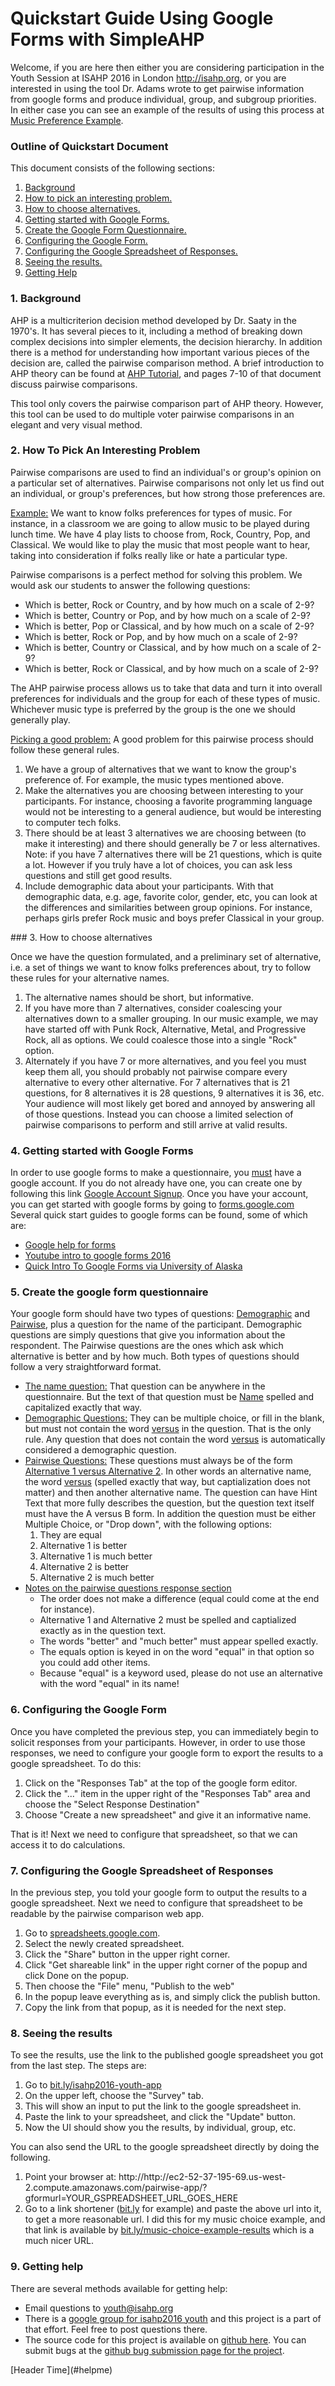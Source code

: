 # Quickstart Guide Using Google Forms with SimpleAHP

Welcome, if you are here then either you are considering participation in the Youth
Session at ISAHP 2016 in London <a href="http://isahp.org">http://isahp.org</a>, or
you are interested in using the tool Dr. Adams wrote to get pairwise information
from google forms and produce individual, group, and subgroup priorities.
In either case you can see an example of the results of using this process at
<a href="http://bit.ly/music-choice-example-results">Music Preference Example</a>.

<h3><a id="outline" class="anchor" href="#outline" aria-hidden="true">
<span aria-hidden="true" class="octicon octicon-link"></span></a>
Outline of Quickstart Document
</h3>
This document consists of the following sections:
<ol>
  <li><a href="#1-background">Background</a>
  <li><a href="#2-how-to-pick-an-interesting-problem">How to pick an interesting problem.</a>
  <li><a href="#3-how-to-choose-alternatives">How to choose alternatives.</a>
  <li><a href="#4-getting-started-with-google-forms">Getting started with Google Forms.</a>
  <li><a href="#5-create-the-google-form-questionnaire">Create the Google Form Questionnaire.</a>
  <li><a href="#6-configuring-the-google-form">Configuring the Google Form.</a>
  <li><a href="#7-configuring-the-google-spreadsheet-of-responses">Configuring the Google Spreadsheet of Responses.</a>
  <li><a href="#8-seeing-the-results">Seeing the results.</a>
  <li><a href="#9-getting-help">Getting Help</a>
</ol>


### 1. Background ##
AHP is a multicriterion decision method developed by Dr. Saaty in the 1970's.
It has several pieces to it, including a method of breaking down complex
decisions into simpler elements, the decision hierarchy.  In addition there
is a method for understanding how important various pieces of the decision
are, called the pairwise comparison method.  A brief introduction to AHP
theory can be found at <a href="https://mi.boku.ac.at/ahp/ahptutorial.pdf">AHP
Tutorial</a>, and pages 7-10 of that document discuss pairwise comparisons.
<p>
This tool only covers the pairwise comparison part of AHP theory.  However,
this tool can be used to do multiple voter pairwise comparisons in an
elegant and very visual method.

### 2. How To Pick An Interesting Problem
Pairwise comparisons are used to find an individual's or group's opinion on
a particular set of alternatives.  Pairwise comparisons not only let us find out
an individual, or group's preferences, but how strong those preferences are.
<p>
<u>Example:</u> We want to know folks preferences for types of music.  For
instance, in a classroom we are going to allow music to be played during
lunch time.  We have 4 play lists to choose from, Rock, Country, Pop, and
Classical.  We would like to play the music that most people want to hear,
taking into consideration if folks really like or hate a particular type.
<p>
  Pairwise comparisons is a perfect method for solving this problem.  We
  would ask our students to answer the following questions:
  <ul>
    <li> Which is better, Rock or Country, and by how much on a scale of 2-9?
    <li> Which is better, Country or Pop, and by how much on a scale of 2-9?
    <li> Which is better, Pop or Classical, and by how much on a scale of 2-9?
    <li> Which is better, Rock or Pop, and by how much on a scale of 2-9?
    <li> Which is better, Country or Classical, and by how much on a scale of 2-9?
    <li> Which is better, Rock or Classical, and by how much on a scale of 2-9?
  </ul>
  The AHP pairwise process allows us to take that data and turn it into overall
  preferences for individuals and the group for each of these types of music.
  Whichever music type is preferred by the group is the one we should generally
  play.
  <p>
  <u>Picking a good problem:</u>  A good problem for this pairwise process should
  follow these general rules.
  <ol>
    <li> We have a group of alternatives that we want to know the group's preference of.
      For example, the music types mentioned above.
    <li> Make the alternatives you are choosing between interesting to your participants.
      For instance, choosing a favorite programming language would not be interesting
      to a general audience, but would be interesting to computer tech folks.
    <li> There should be at least 3 alternatives we are choosing between (to make it interesting)
      and there should generally be 7 or less alternatives.  Note: if you have 7 alternatives
      there will be 21 questions, which is quite a lot.  However if you truly
      have a lot of choices, you can ask less questions and still get good results.
    <li> Include demographic data about your participants.  With that demographic
      data, e.g. age, favorite color, gender, etc, you can look at the differences
      and similarities between group opinions.  For instance, perhaps girls prefer
      Rock music and boys prefer Classical in your group.
  </ol>
### 3. How to choose alternatives

Once we have the question formulated, and a preliminary set of alternative, i.e.
a set of things we want to know folks preferences about, try to follow these
rules for your alternative names.
<ol>
  <li>The alternative names should be short, but informative.
  <li>If you have more than 7 alternatives, consider coalescing your alternatives
    down to a smaller grouping.  In our music example, we may have started off
    with Punk Rock, Alternative, Metal, and Progressive Rock, all as options.
    We could coalesce those into a single "Rock" option.
  <li> Alternately if you have 7 or more alternatives, and you feel you must
    keep them all, you should probably not pairwise compare every alternative
    to every other alternative.  For 7 alternatives that is 21 questions, for
    8 alternatives it is 28 questions, 9 alternatives it is 36, etc.  Your audience will most likely
    get bored and annoyed by answering all of those questions.  Instead you
    can choose a limited selection of pairwise comparisons to perform and still
    arrive at valid results.
</ol>

### 4. Getting started with Google Forms

In order to use google forms to make a questionnaire, you <u>must</u> have
a google account.  If you do not already have one, you can create one
by following this link <a href="https://accounts.google.com/signup">Google
Account Signup</a>.  Once you have your account, you can get started with
google forms by going to <a href="https://forms.google.com">forms.google.com</a>
Several quick start guides to google forms can be found, some of which are:
<ul>
  <li><a href="https://support.google.com/docs/answer/87809?hl=en">Google help for forms</a>
  <li><a href="https://www.youtube.com/watch?v=IPv9CPSxsSc">Youtube intro to google forms 2016</a>
  <li><a href="https://www.uaa.alaska.edu/studentaffairs/advancingstaffexcellence/upload/Google-Form-Tutorial.pdf">
    Quick Intro To Google Forms via University of Alaska</a>
</ul>

### 5. Create the google form questionnaire

Your google form should have two types of questions: <u>Demographic</u> and
<u>Pairwise</u>, plus a question for the name of the participant.  Demographic
questions are simply questions that give you information about the respondent.
The Pairwise questions are the ones which ask which alternative is better
and by how much.  Both types of questions should follow a very straightforward
format.
<ul>
  <li><u>The name question:</u> That question can be anywhere in the questionnaire.
    But the text of that question must be <u>Name</u> spelled and capitalized
    exactly that way.
  <li><u>Demographic Questions:</u> They can be multiple choice, or fill in the
    blank, but must not contain the word <u>versus</u> in the question.  That
    is the only rule.  Any question that does not contain the word <u>versus</u>
    is automatically considered a demographic question.
  <li><u>Pairwise Questions:</u> These questions must always be of the form
    <u>Alternative 1 versus Alternative 2</u>.  In other words an alternative
    name, the word <u>versus</u> (spelled exactly that way, but captialization
    does not matter) and then another alternative name.  The question can have
    Hint Text that more fully describes the question, but the question text
    itself must have the A versus B form.  In addition the question must be
    either Multiple Choice, or "Drop down", with the following options:
    <ol>
      <li> They are equal
      <li> Alternative 1 is better
      <li> Alternative 1 is much better
      <li> Alternative 2 is better
      <li> Alternative 2 is much better
    </ol>
  <li><u>Notes on the pairwise questions response section</u>
    <ul>
      <li> The order does not make a difference (equal could come at the end for instance).
      <li> Alternative 1 and Alternative 2 must be spelled and captialized exactly as in the question text.
      <li> The words "better" and "much better" must appear spelled exactly.
      <li> The equals option is keyed in on the word "equal" in that option so you could add other items.
      <li> Because "equal" is a keyword used, please do not use an alternative with the
        word "equal" in its name!
    </ul>
</ul>

### 6. Configuring the Google Form 

Once you have completed the previous step, you can immediately begin to
solicit responses from your participants.  However, in order to use those
responses, we need to configure your google form to export the results
to a google spreadsheet.  To do this:
<ol>
  <li> Click on the "Responses Tab" at the top of the google form editor.
  <li> Click the "..." item in the upper right of the "Responses Tab" area and
    choose the "Select Response Destination"
  <li> Choose "Create a new spreadsheet" and give it an informative name.
</ol>
That is it!  Next we need to configure that spreadsheet, so that we can
access it to do calculations.

### 7. Configuring the Google Spreadsheet of Responses 

In the previous step, you told your google form to output the results to
a google spreadsheet.  Next we need to configure that spreadsheet to be readable
by the pairwise comparison web app.
<ol>
  <li>Go to <a href="http://spreadsheets.google.com">spreadsheets.google.com</a>.
  <li>Select the newly created spreadsheet.
  <li>Click the "Share" button in the upper right corner.
  <li>Click "Get shareable link" in the upper right corner of the popup and click Done on the popup.
  <li>Then choose the "File" menu, "Publish to the web"
  <li>In the popup leave everything as is, and simply click the publish button.
  <li>Copy the link from that popup, as it is needed for the next step.
</ol>

### 8. Seeing the results

To see the results, use the link to the published google spreadsheet you got
from the last step.  The steps are:
<ol>
  <li> Go to <a href="http://bit.ly/isahp2016-youth-app">bit.ly/isahp2016-youth-app</a>
  <li> On the upper left, choose the "Survey" tab.
  <li> This will show an input to put the link to the google spreadsheet in.
  <li> Paste the link to your spreadsheet, and click the "Update" button.
  <li> Now the UI should show you the results, by individual, group, etc.
</ol>
You can also send the URL to the google spreadsheet directly by doing the following.
<ol>
  <li>Point your browser at: http://http://ec2-52-37-195-69.us-west-2.compute.amazonaws.com/pairwise-app/?gformurl=YOUR_GSPREADSHEET_URL_GOES_HERE
  <li>Go to a link shortener (<a href="http://bit.ly">bit.ly</a> for example) and
    paste the above url into it, to get a more reasonable url.  I did this for my
    music choice example, and that link is available by
    <a href="http://bit.ly/music-choice-example-results">bit.ly/music-choice-example-results</a>
    which is a much nicer URL.
</ol>

### 9. Getting help

There are several methods available for getting help:
<ul>
  <li>Email questions to <a href="mailto://youth@isahp.org">youth@isahp.org</a>
  <li>There is a <a href="https://groups.google.com/forum/#!forum/isahp2016youth">
    google group for isahp2016 youth</a> and this project is a part of that effort.
    Feel free to post questions there.
  <li>The source code for this project is available on <a href="https://github.com/wjladams/youth-isahp">
    github here</a>.  You can submit bugs at the <a href="https://github.com/wjladams/youth-isahp/issues">
      github bug submission page for the project</a>.
</ul>
[Header Time](#helpme)

